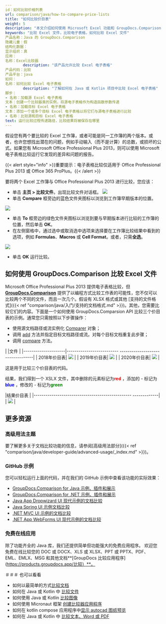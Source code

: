 ```yaml
---
id：如何比较价格列表
url: comparison/java/how-to-compare-price-lists
title: "如何比较价目表"
weight: 5
description: "本文介绍如何使用 Microsoft Excel 功能和 GroupDocs.Comparison API for Java 比较文件。您还将学习如何比较两个或多个表并获取文件的差异"
keywords: "比较 Excel 文件，比较电子表格，如何比较 Excel 文件"
产品名称：Java 的 GroupDocs.Comparison
隐藏儿童：假
结构化数据：
显示组织：真
应用：
名称：Excel比较器
        description: "该产品允许比较 Excel 电子表格"
产品代码：比较
产品平台：java
如何：
名称：如何比较 Excel 电子表格
        description: "了解如何在 Java 或 Kotlin 项目中比较 Excel 电子表格"
脚步：
- 名称：加载源 Excel 电子表格
文本：创建一个比较器类的实例，将源电子表格作为构造函数参数传递
- 名称：加载目标 Excel 电子表格
文本：添加一个或多个目标 Excel 电子表格以将它们与源电子表格进行比较
- 名称：比较源和目标 Excel 电子表格
text: 运行比较过程传递路径，比较结果将被保存在哪里
---
```

假设您有两个要比较的 Excel 工作簿，或者可能是同一工作簿的两个版本。或者，也许您想找出潜在的问题，例如手动输入（而不是计算）的总数，或损坏的公式。如果您有 Microsoft Office Professional Plus 2013，则可以使用 Microsoft 电子表格比较运行它发现的差异和问题的报告。

{{< alert style="info" >}}重要提示：电子表格比较仅适用于 Office Professional Plus 2013 或 Office 365 ProPlus。{{< /alert >}}

要将两个 Excel 工作簿与 Office Professional Plus 2013 进行比较，您应该：

* 单击 **主页 > 比较文件**。出现比较文件对话框。
    ![](comparison/java/images/how-to-compare-price-lists.jpg)
* 单击 **Compare** 框旁边的蓝色文件夹图标以浏览到工作簿早期版本的位置。

![](comparison/java/images/how-to-compare-price-lists_1.jpg)


* 单击 **To** 框旁边的绿色文件夹图标以浏览到要与早期版本进行比较的工作簿的位置，然后单击 **OK**。
* 在左侧窗格中，通过选中或取消选中选项来选择要在工作簿比较结果中看到的选项，例如 **Formulas**、**Macros** 或 **Cell Format**。或者，只需**全选**。

![](comparison/java/images/how-to-compare-price-lists_2.png)
* 单击 **OK** 运行比较。

## 如何使用 GroupDocs.Comparison 比较 Excel 文件

Microsoft Office Professional Plus 2013 提供电子表格比较，但 **[GroupDocs.Comparison](https://products.groupdocs.com/comparison)** 提供了以编程方式比较工作表的可能性，您不仅可以比较两个不同的文件，而且一次几个。假设有 XLSX 格式或其他 [支持的文件格式]({{< ref "comparison/java/入门/支持的文档格式.md" >}})。其他，您需要比较它们的内容。下面是一个如何使用 GroupDocs.Comparsion API 比较三个价目表的示例。通常您只需按照以下步骤操作：

* 使用源文档路径或流实例化 [Comparer](https://apireference.groupdocs.com/comparison/java/com.groupdocs.comparison/Comparer) 对象；
* 调用 [add](https://apireference.groupdocs.com/comparison/java/com.groupdocs.comparison/Comparer#add(java.lang.String)) 方法并指定目标文档路径或流。对每个目标文档重复此步骤；
* 调用 [compare](https://apireference.groupdocs.com/comparison/java/com.groupdocs.comparison/Comparer#compare(java.lang.String)) 方法。

| |文件 |
|---------------------|-------------------------- ----------------------------------|
| 2018年价目表| ![](比较/java/images/how-to-compare-price-lists_3.png) |
| 2019年价目表| ![](比较/java/images/how-to-compare-price-lists_4.png) |
| 2020年价目表| ![](比较/java/images/how-to-compare-price-lists_5.png) |

这是用于比较三个价目表的代码。

<script src="https://gist.github.com/groupdocs-comparison-gists/fdc74c8d9ae6abf118bb1551446e2ca4.js"></script>

结果，我们得到一个 XSLX 文件，其中删除的元素标记为<font color="red">**red**</font> ，添加的 - 标记为<font color="blue">**blue**</font> ，修改的 - 标记为<font color="green">**green**</font>

|结果价目表 |
|------------------------------------------------- -------------|
| ![](比较/java/images/how-to-compare-price-lists_6.png) |

## 更多资源
### 高级用法主题
要了解更多关于文档比较功能的信息，请参阅[高级用法部分]({{< ref "comparison/java/developer-guide/advanced-usage/_index.md" >}})。

### GitHub 示例
您可以轻松运行上面的代码，并在我们的 GitHub 示例中查看该功能的实际效果：

* [GroupDocs.Comparison for Java 示例、插件和展示](https://github.com/groupdocs-comparison/GroupDocs.Comparison-for-Java)
* [GroupDocs.Comparison for .NET 示例、插件和展示](https://github.com/groupdocs-comparison/GroupDocs.Comparison-for-.NET)
* [Java App Dropwizard UI 现代示例的文档比较](https://github.com/groupdocs-comparison/GroupDocs.Comparison-for-Java-Dropwizard)
* [Java Spring UI 示例文档比较](https://github.com/groupdocs-comparison/GroupDocs.Comparison-for-Java-Spring)
* [.NET MVC UI 示例的文档比较](https://github.com/groupdocs-comparison/GroupDocs.Comparison-for-.NET-MVC)
* [.NET App WebForms UI 现代示例的文档比较](https://github.com/groupdocs-comparison/GroupDocs.Comparison-for-.NET-WebForms)


### 免费在线应用
除了功能齐全的 Java 库，我们还提供简单但功能强大的免费应用程序。
欢迎您免费在线比较您的 DOC 或 DOCX、XLS 或 XLSX、PPT 或 PPTX、PDF、EML、EMLX、MSG 和其他文档**[GroupDocs 比较应用程序](https://products.groupdocs.app/比较）**。

＃＃＃ 也可以看看

* 如何以最简单的方式[比较文档](/comparison/java/how-to-compare-documents-in-the-easyest-way)
* 如何在 Java 或 Kotlin 中 [比较文件](/comparison/java/how-to-compare-files-in-java-or-kotlin)
* 如何使用 Java 或 Kotlin [比较图像](/comparison/java/how-to-compare-images-using-java-or-kotlin)
* 如何使用 Micronaut 框架 [创建比较器应用程序](/comparison/java/how-to-use-micronaut-comparison-sample)
* 如何在 kotlin compose 应用程序中[显示 autocad 图纸预览](/comparison/java/how-to-show-autocad-drawings-preview-in-kotlin-compose-application)
* 如何在 Java 或 Kotlin 中 [比较文本、Word 或 PDF](/comparison/java/how-to-compare-text-word-pdf-in-java-or-kotlin)

